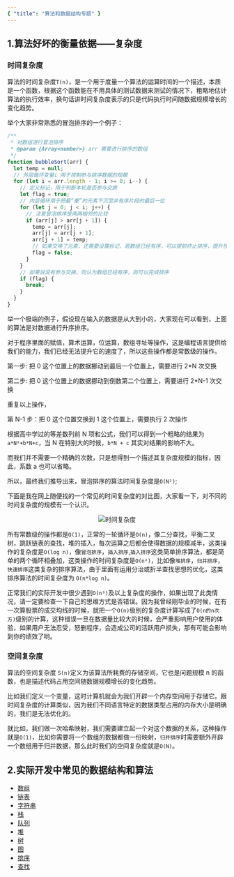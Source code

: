 ```yaml
---
{ "title": "算法和数据结构专题" }
---
```


## 1.算法好坏的衡量依据——复杂度

### 时间复杂度

算法的时间复杂度`T(n)`，是一个用于度量一个算法的运算时间的一个描述，本质是一个函数，根据这个函数能在不用具体的测试数据来测试的情况下，粗略地估计算法的执行效率，换句话讲时间复杂度表示的只是代码执行时间随数据规模增长的变化趋势。

举个大家非常熟悉的冒泡排序的一个例子：

```js
/**
 * 对数组进行冒泡排序
 * @param {Array<number>} arr 需要进行排序的数组
 */
function bubbleSort(arr) {
  let temp = null;
  // 外层循环变量i 用于控制参与排序数据的规模
  for (let i = arr.length - 1; i >= 0; i--) {
    // 定义标记，用于判断本轮是否参与交换
    let flag = true;
    // 内层循环用于把最“重”的元素下沉至非有序片段的最后一位
    for (let j = 0; j < i; j++) {
      // 注意冒泡排序是两两相邻的比较
      if (arr[j] > arr[j + 1]) {
        temp = arr[j];
        arr[j] = arr[j + 1];
        arr[j + 1] = temp;
        // 如果交换了元素，还需要设置标记，若数组已经有序，可以提前终止排序，提升性能
        flag = false;
      }
    }
    // 如果说没有参与交换，则认为数组已经有序，则可以完成排序
    if (flag) {
      break;
    }
  }
}
```

举一个极端的例子，假设现在输入的数据是从大到小的，大家现在可以看到，上面的算法是对数据进行升序排序。

对于程序里面的赋值，算术运算，位运算，数组寻址等操作，这是编程语言提供给我们的能力，我们已经无法提升它的速度了，所以这些操作都是常数级的操作。

第一步: 把 0 这个位置上的数据挪动到最后一个位置上，需要进行 2\*N 次交换

第二步: 把 0 这个位置上的数据挪动到倒数第二个位置上，需要进行 2\*N-1 次交换

重复以上操作，

第 N-1 步：把 0 这个位置交换到 1 这个位置上，需要执行 2 次操作

根据高中学过的等差数列前 N 项和公式，我们可以得到一个粗略的结果为 `a*N²+b*N+c`，当 N 在特别大的时候，`b*N + c` 其实对结果的影响不大。

而我们并不需要一个精确的次数，只是想得到一个描述其复杂度规模的指标，因此，系数 a 也可以省略。

所以，最终我们推导出来，冒泡排序的算法时间复杂度是`O(N²)`;

下面是我在网上随便找的一个常见的时间复杂度的对比图，大家看一下，对不同的时间复杂度的规模有一个认识。

<div align="center">
  <img :src="$withBase('/tn.jpeg')" alt='时间复杂度'/>
</div>

所有常数级的操作都是`O(1)`，正常的一轮循环是`O(n)`，像二分查找，平衡二叉树，跳跃链表的查找，堆的插入，每次运算之后都会使得数据的规模减半，这类操作的复杂度是`O(log n)`，像`冒泡排序`，`插入排序`,`插入排序`这类简单排序算法，都是简单的两个循环相叠加，这类操作的时间复杂度是`O(n²)`，比如像`堆排序`，`归并排序`，`快速排序`这类复杂的排序算法，由于里面有运用分治或折半查找思想的优化，这类排序算法的时间复杂度为 `O(n*log n)`。

正常我们的实际开发中很少遇到`O(n³)`及以上复杂度的操作，如果出现了此类情况，请一定要检查一下自己的思维方式是否错误。因为我曾经刚毕业的时候，在有一次算股票的成交均线的时候，就把一个`O(n)`级别的复杂度计算写成了`O(n的n次方)`级别的计算，这种错误一旦在数据量比较大的时候，会严重影响用户使用的体验，如果用户无法忍受，怒删程序，会造成公司的活跃用户损失，那有可能会影响到你的绩效了哟。

### 空间复杂度

算法的空间复杂度 `S(n)`定义为该算法所耗费的存储空间，它也是问题规模 n 的函数，也是描述代码占用空间随数据规模增长的变化趋势。

比如我们定义一个变量，这时计算机就会为我们开辟一个内存空间用于存储它。跟时间复杂度的计算类似，因为我们不同语言特定的数据类型占用的内存大小是明确的，我们是无法优化的。

就比如，我们做一次哈希映射，我们需要建立起一个对这个数据的关系，这种操作就是`O(1)`，比如你需要将一个数组的数据都做一份映射，`归并排序`时需要额外开辟一个数组用于归并数据，那么此时我们的空间复杂度就是`O(N)`。

## 2.实际开发中常见的数据结构和算法

- [数组](./list/array/index.md)
- [链表](./list/linkedList/index.md)
- [字符串](./string/KMP.md)
- [栈](./stack/desc.md)
- [队列](./queue/desc.md)
- [堆](./heap/desc.md)
- [树](./tree/binaryTree/preOrderVisit.md)
- [图](./graph/index.md)
- [排序](./sort/compare.md)
- [查找](./search/binarySearch.md)
